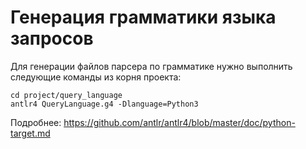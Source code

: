 # Генерация грамматики языка запросов

Для генерации файлов парсера по грамматике нужно выполнить следующие команды из корня проекта:

```
cd project/query_language
antlr4 QueryLanguage.g4 -Dlanguage=Python3
```

Подробнее: https://github.com/antlr/antlr4/blob/master/doc/python-target.md
